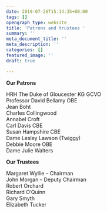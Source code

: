 ```yaml
---
date: 2019-07-26T15:14:35+00:00
tags: []
opengraph_type: website
title: 'Patrons and trustees '
summary: ''
meta_document_title: ''
meta_description: ''
categories: []
featured_image: ''
draft: true

---
```

**Our Patrons**

HRH The Duke of Gloucester KG GCVO  
Professor David Bellamy OBE  
Jean Boht  
Charles Collingwood  
Annabel Croft  
Carl Davis CBE  
Susan Hampshire CBE  
Dame Lesley Lawson (Twiggy)  
Debbie Moore OBE  
Dame Julie Walters

**Our Trustees**

Margaret Wyllie – Chairman  
John Morgan – Deputy Chairman  
Robert Orchard  
Richard O’Quinn  
Gary Smyth  
Elizabeth Tucker